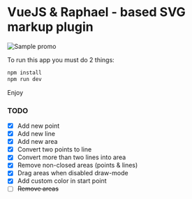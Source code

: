 # VueJS & Raphael - based SVG markup plugin

![][promo]

To run this app you must do 2 things:

```bash
npm install
npm run dev
```

Enjoy

### TODO
- [x] Add new point
- [x] Add new line
- [x] Add new area
- [x] Convert two points to line
- [x] Convert more than two lines into area
- [x] Remove non-closed areas (points & lines)
- [x] Drag areas when disabled draw-mode
- [x] Add custom color in start point
- [ ] ~~Remove areas~~

[promo]: https://store.1ddk.ru/vue-svg-markup/promo.gif "Sample promo"
